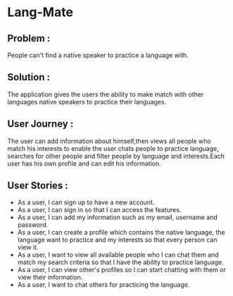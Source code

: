 # **Lang-Mate**

## **Problem :**

People can't find a native speaker to practice a language with.

## **Solution :**

The application gives the users the ability to make match with other languages native speakers to practice their languages.

## **User Journey :**

The user can add information about himself,then views all people who match his interests to enable the user chats people to practice language, searches for other people and filter people by language and interests.Each user has his own profile and can edit his information.

## **User Stories :**

- As a user, I can sign up to have a new account.
- As a user, I can sign in so that I can access the features.
- As a user, I can add my information such as my email, username and password.
- As a user, I can create a profile which contains the native language, the language want to practice and my interests so that every person can view it.
- As a user, I want to view all available people who I can chat them and match my search criteria so that I have the ability to practice language.
- As a user, I can view other's profiles so I can start chatting with them or view their information.
- As a user, I want to chat others for practicing the language.
